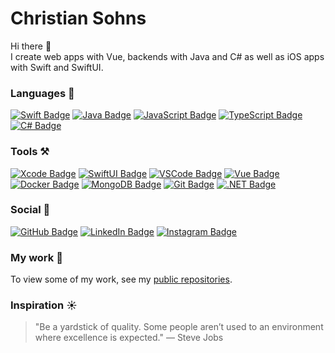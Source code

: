 # Christian Sohns

Hi there 👋\
I create web apps with Vue, backends with Java and C# as well as iOS apps with Swift and SwiftUI.

### Languages 💬
[![Swift Badge](https://img.shields.io/badge/-Swift-fa8128?style=for-the-badge&logo=Swift&logoColor=white)][github]
[![Java Badge](https://img.shields.io/badge/-Java-ff7f50?style=for-the-badge&logo=openjdk&logoColor=white)][github]
[![JavaScript Badge](https://img.shields.io/badge/-Javascript-daaa48?style=for-the-badge&logo=javascript&logoColor=white)][github]
[![TypeScript Badge](https://img.shields.io/badge/-Typescript-007acc?style=for-the-badge&logo=typescript&logoColor=white)][github]
[![C# Badge](https://img.shields.io/badge/-CSharp-6723cd?style=for-the-badge&logo=CSharp&logoColor=white)][github]

### Tools ⚒️
[![Xcode Badge](https://img.shields.io/badge/-Xcode-108bfa?style=for-the-badge&logo=Xcode&logoColor=white)][github]
[![SwiftUI Badge](https://img.shields.io/badge/-SwiftUI-004497?style=for-the-badge&logo=Swift&logoColor=white)][github]
[![VSCode Badge](https://img.shields.io/badge/-VSCode-007acc?style=for-the-badge&logo=VisualStudioCode&logoColor=white)][github]
[![Vue Badge](https://img.shields.io/badge/-Vue-3C875A?style=for-the-badge&logo=Vue.js&logoColor=white)][github]
[![Docker Badge](https://img.shields.io/badge/-Docker-0055a9?style=for-the-badge&logo=Docker&logoColor=white)][github]
[![MongoDB Badge](https://img.shields.io/badge/MongoDB-47A248?style=for-the-badge&logo=MongoDB&logoColor=white)][github]
[![Git Badge](https://img.shields.io/badge/Git-DE3433?style=for-the-badge&logo=Git&logoColor=white)][github]
[![.NET Badge](https://img.shields.io/badge/-Dotnet-6723cd?style=for-the-badge&logo=Dotnet&logoColor=white)][github]

### Social 📱
[![GitHub Badge](https://img.shields.io/badge/GitHub-3c3d3d?style=for-the-badge&logo=GitHub&logoColor=white)][github]
[![LinkedIn Badge](https://img.shields.io/badge/LinkedIn-0D76A8?style=for-the-badge&logo=linkedin&logoColor=white)][linkedIn]
[![Instagram Badge](https://img.shields.io/badge/Instagram-fc5185?style=for-the-badge&logo=instagram&logoColor=white)][instagram]

### My work 📁
To view some of my work, see my [public repositories](https://github.com/chrissns?tab=repositories&type=public).

### Inspiration ☀️
> "Be a yardstick of quality. Some people aren’t used to an environment where excellence is expected." — Steve Jobs

[website]: https://github.com/tea418pot
[github]: https://github.com/tea418pot
[linkedIn]: https://www.linkedin.com/in/christian-sohns-a90518205
[instagram]: https://instagram.com/chr.sns
